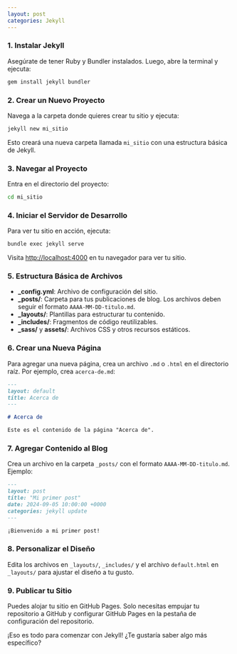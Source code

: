 ```yaml
---
layout: post
categories: Jekyll
---
```


### 1. **Instalar Jekyll**

Asegúrate de tener Ruby y Bundler instalados. Luego, abre la terminal y ejecuta:

```bash
gem install jekyll bundler
```

### 2. **Crear un Nuevo Proyecto**

Navega a la carpeta donde quieres crear tu sitio y ejecuta:

```bash
jekyll new mi_sitio
```

Esto creará una nueva carpeta llamada `mi_sitio` con una estructura básica de Jekyll.

### 3. **Navegar al Proyecto**

Entra en el directorio del proyecto:

```bash
cd mi_sitio
```

### 4. **Iniciar el Servidor de Desarrollo**

Para ver tu sitio en acción, ejecuta:

```bash
bundle exec jekyll serve
```

Visita [http://localhost:4000](http://localhost:4000) en tu navegador para ver tu sitio.

### 5. **Estructura Básica de Archivos**

- **_config.yml**: Archivo de configuración del sitio.
- **_posts/**: Carpeta para tus publicaciones de blog. Los archivos deben seguir el formato `AAAA-MM-DD-titulo.md`.
- **_layouts/**: Plantillas para estructurar tu contenido.
- **_includes/**: Fragmentos de código reutilizables.
- **_sass/** y **assets/**: Archivos CSS y otros recursos estáticos.

### 6. **Crear una Nueva Página**

Para agregar una nueva página, crea un archivo `.md` o `.html` en el directorio raíz. Por ejemplo, crea `acerca-de.md`:

```markdown
---
layout: default
title: Acerca de
---

# Acerca de

Este es el contenido de la página "Acerca de".
```

### 7. **Agregar Contenido al Blog**

Crea un archivo en la carpeta `_posts/` con el formato `AAAA-MM-DD-titulo.md`. Ejemplo:

```markdown
---
layout: post
title: "Mi primer post"
date: 2024-09-05 10:00:00 +0000
categories: jekyll update
---

¡Bienvenido a mi primer post!
```

### 8. **Personalizar el Diseño**

Edita los archivos en `_layouts/`, `_includes/` y el archivo `default.html` en `_layouts/` para ajustar el diseño a tu gusto.

### 9. **Publicar tu Sitio**

Puedes alojar tu sitio en GitHub Pages. Solo necesitas empujar tu repositorio a GitHub y configurar GitHub Pages en la pestaña de configuración del repositorio.

¡Eso es todo para comenzar con Jekyll! ¿Te gustaría saber algo más específico?